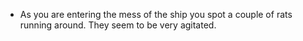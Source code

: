 - As you are entering the mess of the ship you spot a couple of rats running around. They seem to be very agitated.